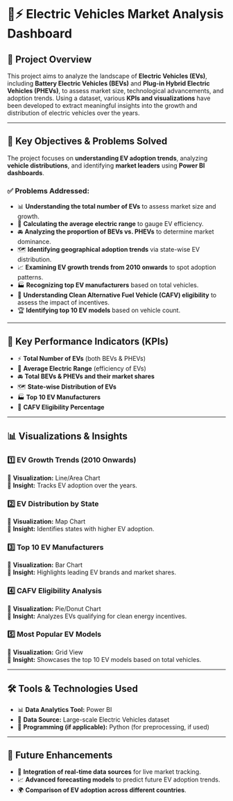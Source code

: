 # 🚗⚡ Electric Vehicles Market Analysis Dashboard  

## 📌 Project Overview  
This project aims to analyze the landscape of **Electric Vehicles (EVs)**, including **Battery Electric Vehicles (BEVs)** and **Plug-in Hybrid Electric Vehicles (PHEVs)**, to assess market size, technological advancements, and adoption trends. Using a dataset, various **KPIs and visualizations** have been developed to extract meaningful insights into the growth and distribution of electric vehicles over the years.  

---

## 🎯 Key Objectives & Problems Solved  
The project focuses on **understanding EV adoption trends**, analyzing **vehicle distributions**, and identifying **market leaders** using **Power BI dashboards**.  

### ✅ Problems Addressed:  
- 📊 **Understanding the total number of EVs** to assess market size and growth.  
- 🔋 **Calculating the average electric range** to gauge EV efficiency.  
- 🚘 **Analyzing the proportion of BEVs vs. PHEVs** to determine market dominance.  
- 🗺 **Identifying geographical adoption trends** via state-wise EV distribution.  
- 📈 **Examining EV growth trends from 2010 onwards** to spot adoption patterns.  
- 🏭 **Recognizing top EV manufacturers** based on total vehicles.  
- 🌱 **Understanding Clean Alternative Fuel Vehicle (CAFV) eligibility** to assess the impact of incentives.  
- 🏆 **Identifying top 10 EV models** based on vehicle count.  

---

## 📌 Key Performance Indicators (KPIs)  
- ⚡ **Total Number of EVs** (both BEVs & PHEVs)  
- 🔋 **Average Electric Range** (efficiency of EVs)  
- 🚘 **Total BEVs & PHEVs and their market shares**  
- 🗺 **State-wise Distribution of EVs**  
- 🏭 **Top 10 EV Manufacturers**  
- 🌱 **CAFV Eligibility Percentage**  

---

## 📊 Visualizations & Insights  

### 1️⃣ EV Growth Trends (2010 Onwards)  
📌 **Visualization:** Line/Area Chart  
📌 **Insight:** Tracks EV adoption over the years.  

### 2️⃣ EV Distribution by State  
📌 **Visualization:** Map Chart  
📌 **Insight:** Identifies states with higher EV adoption.  

### 3️⃣ Top 10 EV Manufacturers  
📌 **Visualization:** Bar Chart  
📌 **Insight:** Highlights leading EV brands and market shares.  

### 4️⃣ CAFV Eligibility Analysis  
📌 **Visualization:** Pie/Donut Chart  
📌 **Insight:** Analyzes EVs qualifying for clean energy incentives.  

### 5️⃣ Most Popular EV Models  
📌 **Visualization:** Grid View  
📌 **Insight:** Showcases the top 10 EV models based on total vehicles.  

---

## 🛠 Tools & Technologies Used  
- 📊 **Data Analytics Tool:** Power BI  
- 📂 **Data Source:** Large-scale Electric Vehicles dataset  
- 🐍 **Programming (if applicable):** Python (for preprocessing, if used)  

---

## 🚀 Future Enhancements  
- 🔄 **Integration of real-time data sources** for live market tracking.  
- 📈 **Advanced forecasting models** to predict future EV adoption trends.  
- 🌍 **Comparison of EV adoption across different countries**.  
